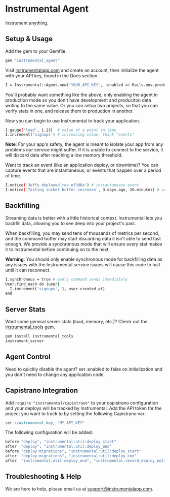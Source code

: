 # Instrumental Agent

Instrument anything.

## Setup & Usage

Add the gem to your Gemfile.

```sh
gem 'instrumental_agent'
```

Visit [instrumentalapp.com](instrumentalapp.com) and create an account,
then  initialize the agent with your API key, found in the Docs section.

```sh
I = Instrumental::Agent.new('YOUR_API_KEY', :enabled => Rails.env.production?)
```

You'll  probably want something like the above, only enabling the agent
in production mode so you don't have development and produciton data
writing to the same value. Or you can setup two projects, so that you
can verify stats in one, and release them to production in another.

Now you can begin to use Instrumental to track your application.

```sh
I.gauge('load', 1.23)  # value at a point in time
I.increment('signups') # increasing value, think "events"
```

**Note**: For your app's safety, the agent is meant to isolate your app
from any problems our service might suffer. If it is unable to connect
to the service, it will discard data after reaching a low memory
threshold.

Want to track an event (like an application deploy, or downtime)? You can capture events that
are instantaneous, or events that happen over a period of time.

```sh
I.notice('Jeffy deployed rev ef3d6a') # instantaneous event
I.notice('Testing socket buffer increase', 3.days.ago, 20.minutes) # an event with a duration
```

## Backfilling

Streaming data is better with a little historical context. Instrumental
lets you  backfill data, allowing you to see deep into your project's
past.

When backfilling, you may send tens of thousands of metrics per
second, and the command buffer may start discarding data it isn't able
to send fast enough. We provide a synchronous mode that will ensure
every stat makes it to Instrumental before continuing on to the next.

**Warning**: You should only enable synchronous mode for backfilling
data as any issues with the Instrumental service issues will cause this
code to halt until it can reconnect.

```sh
I.synchronous = true # every command sends immediately
User.find_each do |user|
  I.increment('signups', 1, user.created_at)
end
```

## Server Stats

Want some general server stats (load, memory, etc.)? Check out the
[instrumental_tools](https://github.com/fastestforward/instrumental_tools)
gem.

```sh
gem install instrumental_tools
instrument_server
```

## Agent Control

Need to quickly disable the agent? set :enabled to false on
initialization and you don't need to change any application code.


## Capistrano Integration

Add `require "instrumental/capistrano"` to your capistrano configuration
and your deploys will be tracked by Instrumental.  Add the API token for
the project you want to track to by setting the following Capistrano var:

```ruby
set :instrumental_key, "MY_API_KEY"
```

The following configuration will be added:

```ruby
before "deploy", "instrumental:util:deploy_start"
after  "deploy", "instrumental:util:deploy_end"
before "deploy:migrations", "instrumental:util:deploy_start"
after  "deploy:migrations", "instrumental:util:deploy_end"
after  "instrumental:util:deploy_end", "instrumental:record_deploy_notice"
```

## Troubleshooting & Help

We are here to help, please email us at
[support@instrumentalapp.com](mailto:support@instrumentalapp.com).
